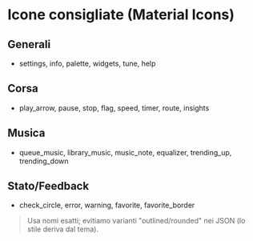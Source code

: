 # Icone consigliate (Material Icons)

## Generali
- settings, info, palette, widgets, tune, help

## Corsa
- play_arrow, pause, stop, flag, speed, timer, route, insights

## Musica
- queue_music, library_music, music_note, equalizer, trending_up, trending_down

## Stato/Feedback
- check_circle, error, warning, favorite, favorite_border

> Usa nomi esatti; evitiamo varianti "outlined/rounded" nei JSON (lo stile deriva dal tema).

